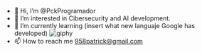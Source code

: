 - 👋 Hi, I’m @PckProgramador
- 👀 I’m interested in Cibersecurity and AI development.
- 🌱 I’m currently learning (insert what new languaje Google has developed)
![giphy](https://github.com/PckProgramador/PckProgramador/assets/119043644/2beab4e9-f88f-4dae-ad3c-1a3472c9297d)
- 📫 How to reach me 958patrick@gmail.com
